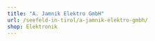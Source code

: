 ```yaml
---
title: "A. Jamnik Elektro GmbH"
url: /seefeld-in-tirol/a-jamnik-elektro-gmbh/
shop: Elektronik
---
```

